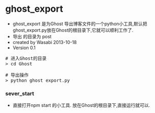 ghost_export
==========

* ghost_export 是为Ghost 导出博客文件的一个python小工具,默认把ghost_export.py放在Ghost的根目录下,它就可以顺利工作了. 
* 导出 的目录为 post
* created by Wasabi 2013-10-18
* Version 0.1

<pre>
# 进入Ghost的目录
> cd Ghost

# 导出操作
> python ghost_export.py
</pre>


### sever_start 
* 直接打开npm start 的小工具. 放在Ghost的根目录下,直接运行就可以. 
